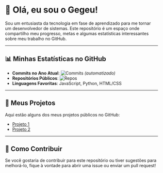 # 👋 Olá, eu sou o Gegeu!

Sou um entusiasta da tecnologia em fase de aprendizado para me tornar um desenvolvedor de sistemas. Este repositório é um espaço onde compartilho meu progresso, metas e algumas estatísticas interessantes sobre meu trabalho no GitHub.

---

## 📊 Minhas Estatísticas no GitHub

- **Commits no Ano Atual**: ![Commits](https://img.shields.io/badge/Commits-0-blue) *(automatizado)*
- **Repositórios Públicos**: ![Repos](https://img.shields.io/badge/Repos-5-green)
- **Linguagens Favoritas**: JavaScript, Python, HTML/CSS

---

## 🚀 Meus Projetos

Aqui estão alguns dos meus projetos públicos no GitHub:

<!-- PROJECTS_START -->
- [Projeto 1](https://github.com/gegeu-sp/projeto-1)
- [Projeto 2](https://github.com/gegeu-sp/projeto-2)
<!-- PROJECTS_END -->

---

## 🤝 Como Contribuir

Se você gostaria de contribuir para este repositório ou tiver sugestões para melhorá-lo, fique à vontade para abrir uma issue ou enviar um pull request!